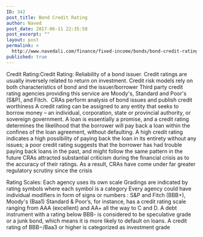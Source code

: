 ```yaml
---
ID: 342
post_title: Bond Credit Rating
author: Naved
post_date: 2017-06-11 22:35:58
post_excerpt: ""
layout: post
permalink: >
  http://www.navedali.com/finance/fixed-income/bonds/bond-credit-rating
published: true
---
```

Credit Rating:Credit Rating: Reliability of a bond issuer. Credit ratings are usually inversely related to return on investment. Credit risk models rely on both characteristics of bond and the issuer/borrower Third party credit rating agencies providing this service are Moody's, Standard and Poor's (S&amp;P), and Fitch.&nbsp; CRAs perform analysis of bond issues and publish credit worthiness A credit rating can be assigned to any entity that seeks to borrow money – an individual, corporation, state or provincial authority, or sovereign government. A loan is essentially a promise, and a credit rating determines the likelihood that the borrower will pay back a loan within the confines of the loan agreement, without defaulting. A high credit rating indicates a high possibility of paying back the loan in its entirety without any issues; a poor credit rating suggests that the borrower has had trouble paying back loans in the past, and might follow the same pattern in the future CRAs attracted substantial criticism during the financial crisis as to the accuracy of their ratings. As a result, CRAs have come under far greater regulatory scrutiny since the crisis

Rating Scales: Each agency uses its own scale Gradings are indicated by rating symbols where each symbol is a category Every agency could have individual modifiers in form of signs or numbers : S&amp;P and Fitch (BBB+), Moody's (Baa1) Standard &amp; Poor’s, for instance, has a credit rating scale ranging from AAA (excellent) and AA+ all the way to C and D. A debt instrument with a rating below BBB- is considered to be speculative grade or a junk bond, which means it is more likely to default on loans. A credit rating of BBB−/Baa3 or higher is categorized as investment grade